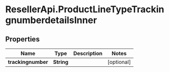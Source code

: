 # ResellerApi.ProductLineTypeTrackingnumberdetailsInner

## Properties

Name | Type | Description | Notes
------------ | ------------- | ------------- | -------------
**trackingnumber** | **String** |  | [optional] 



